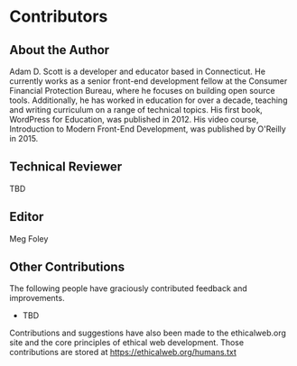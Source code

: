 # Contributors

## About the Author

Adam D. Scott is a developer and educator based in Connecticut. He currently works as a senior front-end development fellow at the Consumer Financial Protection Bureau, where he focuses on building open source tools. Additionally, he has worked in education for over a decade, teaching and writing curriculum on a range of technical topics. His first book, WordPress for Education, was published in 2012. His video course, Introduction to Modern Front-End Development, was published by O'Reilly in 2015.

## Technical Reviewer

TBD

## Editor

Meg Foley

## Other Contributions

The following people have graciously contributed feedback and improvements.

- TBD

Contributions and suggestions have also been made to the ethicalweb.org site and the core principles of ethical web development. Those contributions are stored at <https://ethicalweb.org/humans.txt>

